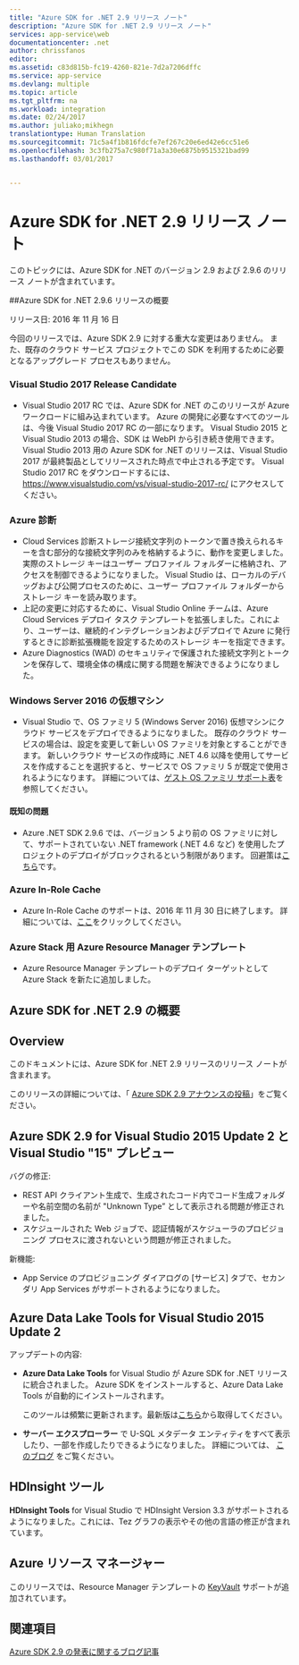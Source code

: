 ```yaml
---
title: "Azure SDK for .NET 2.9 リリース ノート"
description: "Azure SDK for .NET 2.9 リリース ノート"
services: app-service\web
documentationcenter: .net
author: chrissfanos
editor: 
ms.assetid: c83d815b-fc19-4260-821e-7d2a7206dffc
ms.service: app-service
ms.devlang: multiple
ms.topic: article
ms.tgt_pltfrm: na
ms.workload: integration
ms.date: 02/24/2017
ms.author: juliako;mikhegn
translationtype: Human Translation
ms.sourcegitcommit: 71c5a4f1b816fdcfe7ef267c20e6ed42e6cc51e6
ms.openlocfilehash: 3c3fb275a7c980f71a3a30e6875b9515321bad99
ms.lasthandoff: 03/01/2017


---
```

# <a name="azure-sdk-for-net-29-release-notes"></a>Azure SDK for .NET 2.9 リリース ノート

このトピックには、Azure SDK for .NET のバージョン 2.9 および 2.9.6 のリリース ノートが含まれています。

##<a name="azure-sdk-for-net-296-release-summary"></a>Azure SDK for .NET 2.9.6 リリースの概要

リリース日: 2016 年 11 月 16 日
 
今回のリリースでは、Azure SDK 2.9 に対する重大な変更はありません。 また、既存のクラウド サービス プロジェクトでこの SDK を利用するために必要となるアップグレード プロセスもありません。

### <a name="visual-studio-2017-release-candidate"></a>Visual Studio 2017 Release Candidate

- Visual Studio 2017 RC では、Azure SDK for .NET のこのリリースが Azure ワークロードに組み込まれています。 Azure の開発に必要なすべてのツールは、今後 Visual Studio 2017 RC の一部になります。 Visual Studio 2015 と Visual Studio 2013 の場合、SDK は WebPI から引き続き使用できます。 Visual Studio 2013 用の Azure SDK for .NET のリリースは、Visual Studio 2017 が最終製品としてリリースされた時点で中止される予定です。 Visual Studio 2017 RC をダウンロードするには、https://www.visualstudio.com/vs/visual-studio-2017-rc/ にアクセスしてください。

### <a name="azure-diagnostics"></a>Azure 診断

- Cloud Services 診断ストレージ接続文字列のトークンで置き換えられるキーを含む部分的な接続文字列のみを格納するように、動作を変更しました。 実際のストレージ キーはユーザー プロファイル フォルダーに格納され、アクセスを制御できるようになりました。 Visual Studio は、ローカルのデバッグおよび公開プロセスのために、ユーザー プロファイル フォルダーからストレージ キーを読み取ります。 
- 上記の変更に対応するために、Visual Studio Online チームは、Azure Cloud Services デプロイ タスク テンプレートを拡張しました。これにより、ユーザーは、継続的インテグレーションおよびデプロイで Azure に発行するときに診断拡張機能を設定するためのストレージ キーを指定できます。
- Azure Diagnostics (WAD) のセキュリティで保護された接続文字列とトークンを保存して、環境全体の構成に関する問題を解決できるようになりました。
 
### <a name="windows-server-2016-virtual-machines"></a>Windows Server 2016 の仮想マシン

- Visual Studio で、OS ファミリ 5 (Windows Server 2016) 仮想マシンにクラウド サービスをデプロイできるようになりました。 既存のクラウド サービスの場合は、設定を変更して新しい OS ファミリを対象とすることができます。 新しいクラウド サービスの作成時に .NET 4.6 以降を使用してサービスを作成することを選択すると、サービスで OS ファミリ 5 が既定で使用されるようになります。  詳細については、[ゲスト OS ファミリ サポート表](https://azure.microsoft.com/en-us/documentation/articles/cloud-services-guestos-update-matrix/)を参照してください。

#### <a name="known-issues"></a>既知の問題

- Azure .NET SDK 2.9.6 では、バージョン 5 より前の OS ファミリに対して、サポートされていない .NET framework (.NET 4.6 など) を使用したプロジェクトのデプロイがブロックされるという制限があります。 回避策は[こちら](https://github.com/MicrosoftDocs/azure-cloud-services-files/tree/master/Azure%20Targets%20SDK%202.9)です。

 
### <a name="azure-in-role-cache"></a>Azure In-Role Cache 

- Azure In-Role Cache のサポートは、2016 年 11 月 30 日に終了します。 詳細については、[ここ](https://azure.microsoft.com/en-us/blog/azure-managed-cache-and-in-role-cache-services-to-be-retired-on-11-30-2016/)をクリックしてください。

### <a name="azure-resource-manager-templates-for-azure-stack"></a>Azure Stack 用 Azure Resource Manager テンプレート

- Azure Resource Manager テンプレートのデプロイ ターゲットとして Azure Stack を新たに追加しました。


## <a name="azure-sdk-for-net-29-summary"></a>Azure SDK for .NET 2.9 の概要

## <a name="overview"></a>Overview
このドキュメントには、Azure SDK for .NET 2.9 リリースのリリース ノートが含まれます。 

このリリースの詳細については、「 [Azure SDK 2.9 アナウンスの投稿](https://azure.microsoft.com/blog/announcing-visual-studio-azure-tools-and-sdk-2-9/)」をご覧ください。

## <a name="azure-sdk-29-for-visual-studio-2015-update-2-and-visual-studio-15-preview"></a>Azure SDK 2.9 for Visual Studio 2015 Update 2 と Visual Studio "15" プレビュー
バグの修正:

* REST API クライアント生成で、生成されたコード内でコード生成フォルダーや名前空間の名前が "Unknown Type” として表示される問題が修正されました。
* スケジュールされた Web ジョブで、認証情報がスケジューラのプロビジョニング プロセスに渡されないという問題が修正されました。

新機能:

* App Service のプロビジョニング ダイアログの [サービス] タブで、セカンダリ App Services がサポートされるようになりました。 

## <a name="azure-data-lake-tools-for-visual-studio-2015-update-2"></a>Azure Data Lake Tools for Visual Studio 2015 Update 2
アップデートの内容:

* **Azure Data Lake Tools** for Visual Studio が Azure SDK for .NET リリースに統合されました。 Azure SDK をインストールすると、Azure Data Lake Tools が自動的にインストールされます。 
  
    このツールは頻繁に更新されます。最新版は[こちら](http://aka.ms/datalaketool)から取得してください。
* **サーバー エクスプローラー** で U-SQL メタデータ エンティティをすべて表示したり、一部を作成したりできるようになりました。 詳細については、 [このブログ](https://azure.microsoft.com/documentation/services/data-lake-analytics/) をご覧ください。

## <a name="hdinsight-tools"></a>HDInsight ツール
**HDInsight Tools** for Visual Studio で HDInsight Version 3.3 がサポートされるようになりました。これには、Tez グラフの表示やその他の言語の修正が含まれています。

## <a name="azure-resource-manager"></a>Azure リソース マネージャー
このリリースでは、Resource Manager テンプレートの [KeyVault](../azure-resource-manager/resource-manager-keyvault-parameter.md) サポートが追加されています。

## <a name="see-also"></a>関連項目
[Azure SDK 2.9 の発表に関するブログ記事](https://azure.microsoft.com/blog/announcing-visual-studio-azure-tools-and-sdk-2-9/)



